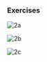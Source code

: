 ### Exercises

![2a](https://github.com/JeffKirui/alx-low_level_programming/assets/64260549/291cf267-5ca0-4bf9-a082-077edac86ae9)

![2b](https://github.com/JeffKirui/alx-low_level_programming/assets/64260549/5762224e-29c4-432a-8810-8ad78bdc3091)

![2c](https://github.com/JeffKirui/alx-low_level_programming/assets/64260549/706247bf-a492-4f9f-9265-2662613798d0)
